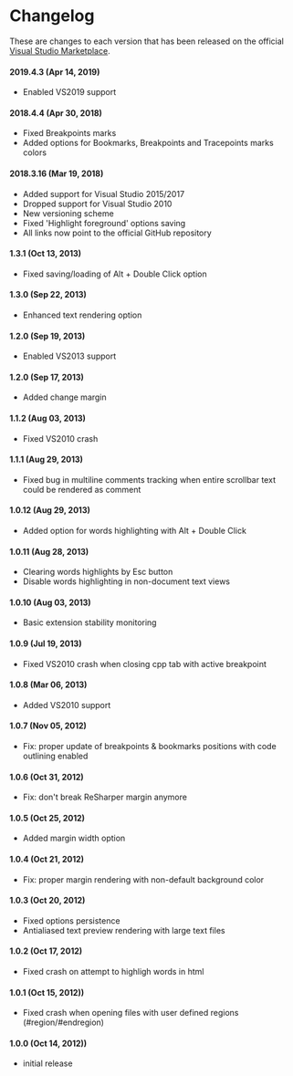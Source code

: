 # Changelog

These are changes to each version that has been released on the official [Visual Studio Marketplace](https://marketplace.visualstudio.com/).

#### 2019.4.3 (Apr 14, 2019)
- Enabled VS2019 support

#### 2018.4.4 (Apr 30, 2018)
- Fixed Breakpoints marks
- Added options for Bookmarks, Breakpoints and Tracepoints marks colors

#### 2018.3.16 (Mar 19, 2018)
- Added support for Visual Studio 2015/2017
- Dropped support for Visual Studio 2010
- New versioning scheme
- Fixed 'Highlight foreground' options saving
- All links now point to the official GitHub repository

#### 1.3.1 (Oct 13, 2013)
- Fixed saving/loading of Alt + Double Click option

#### 1.3.0 (Sep 22, 2013)
- Enhanced text rendering option

#### 1.2.0 (Sep 19, 2013)
- Enabled VS2013 support

#### 1.2.0 (Sep 17, 2013)
- Added change margin

#### 1.1.2 (Aug 03, 2013)
- Fixed VS2010 crash

#### 1.1.1 (Aug 29, 2013)
- Fixed bug in multiline comments tracking when entire scrollbar text could be rendered as comment

#### 1.0.12 (Aug 29, 2013)
- Added option for words highlighting with Alt + Double Click

#### 1.0.11 (Aug 28, 2013)
- Clearing words highlights by Esc button
- Disable words highlighting in non-document text views

#### 1.0.10 (Aug 03, 2013)
- Basic extension stability monitoring

#### 1.0.9 (Jul 19, 2013)
- Fixed VS2010 crash when closing cpp tab with active breakpoint

#### 1.0.8 (Mar 06, 2013)
- Added VS2010 support

#### 1.0.7 (Nov 05, 2012)
- Fix: proper update of breakpoints & bookmarks positions with code outlining enabled

#### 1.0.6 (Oct 31, 2012)
- Fix: don't break ReSharper margin anymore

#### 1.0.5 (Oct 25, 2012)
- Added margin width option

#### 1.0.4 (Oct 21, 2012)
- Fix: proper margin rendering with non-default background color

#### 1.0.3 (Oct 20, 2012)
- Fixed options persistence
- Antialiased text preview rendering with large text files

#### 1.0.2 (Oct 17, 2012)
- Fixed crash on attempt to highligh words in html

#### 1.0.1 (Oct 15, 2012))
- Fixed crash when opening files with user defined regions (#region/#endregion)

#### 1.0.0 (Oct 14, 2012))
- initial release
